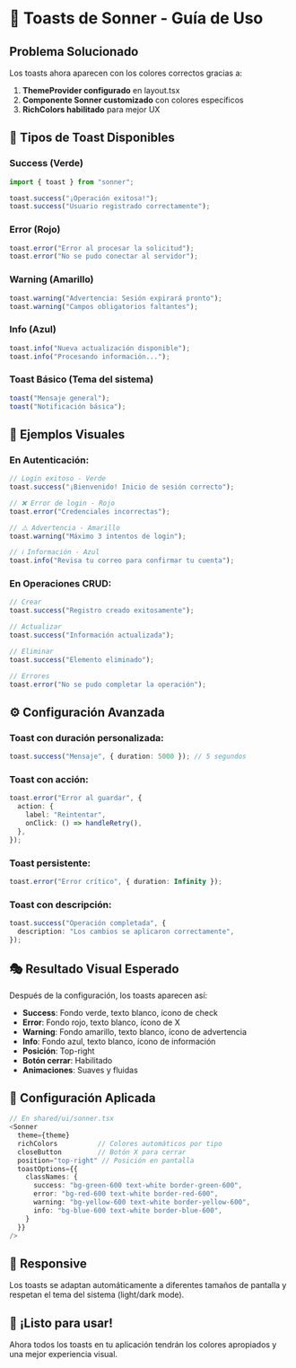 # 🎨 Toasts de Sonner - Guía de Uso

## Problema Solucionado

Los toasts ahora aparecen con los colores correctos gracias a:

1. **ThemeProvider configurado** en layout.tsx
2. **Componente Sonner customizado** con colores específicos
3. **RichColors habilitado** para mejor UX

## 🎯 Tipos de Toast Disponibles

### **Success (Verde)**

```typescript
import { toast } from "sonner";

toast.success("¡Operación exitosa!");
toast.success("Usuario registrado correctamente");
```

### **Error (Rojo)**

```typescript
toast.error("Error al procesar la solicitud");
toast.error("No se pudo conectar al servidor");
```

### **Warning (Amarillo)**

```typescript
toast.warning("Advertencia: Sesión expirará pronto");
toast.warning("Campos obligatorios faltantes");
```

### **Info (Azul)**

```typescript
toast.info("Nueva actualización disponible");
toast.info("Procesando información...");
```

### **Toast Básico (Tema del sistema)**

```typescript
toast("Mensaje general");
toast("Notificación básica");
```

## 🎨 Ejemplos Visuales

### **En Autenticación:**

```typescript
// Login exitoso - Verde
toast.success("¡Bienvenido! Inicio de sesión correcto");

// ❌ Error de login - Rojo
toast.error("Credenciales incorrectas");

// ⚠️ Advertencia - Amarillo
toast.warning("Máximo 3 intentos de login");

// ℹ️ Información - Azul
toast.info("Revisa tu correo para confirmar tu cuenta");
```

### **En Operaciones CRUD:**

```typescript
// Crear
toast.success("Registro creado exitosamente");

// Actualizar
toast.success("Información actualizada");

// Eliminar
toast.success("Elemento eliminado");

// Errores
toast.error("No se pudo completar la operación");
```

## ⚙️ Configuración Avanzada

### **Toast con duración personalizada:**

```typescript
toast.success("Mensaje", { duration: 5000 }); // 5 segundos
```

### **Toast con acción:**

```typescript
toast.error("Error al guardar", {
  action: {
    label: "Reintentar",
    onClick: () => handleRetry(),
  },
});
```

### **Toast persistente:**

```typescript
toast.error("Error crítico", { duration: Infinity });
```

### **Toast con descripción:**

```typescript
toast.success("Operación completada", {
  description: "Los cambios se aplicaron correctamente",
});
```

## 🎭 Resultado Visual Esperado

Después de la configuración, los toasts aparecen así:

- **Success**: Fondo verde, texto blanco, ícono de check
- **Error**: Fondo rojo, texto blanco, ícono de X
- **Warning**: Fondo amarillo, texto blanco, ícono de advertencia
- **Info**: Fondo azul, texto blanco, ícono de información
- **Posición**: Top-right
- **Botón cerrar**: Habilitado
- **Animaciones**: Suaves y fluidas

## 🔧 Configuración Aplicada

```typescript
// En shared/ui/sonner.tsx
<Sonner
  theme={theme}
  richColors          // Colores automáticos por tipo
  closeButton         // Botón X para cerrar
  position="top-right" // Posición en pantalla
  toastOptions={{
    classNames: {
      success: "bg-green-600 text-white border-green-600",
      error: "bg-red-600 text-white border-red-600",
      warning: "bg-yellow-600 text-white border-yellow-600",
      info: "bg-blue-600 text-white border-blue-600",
    }
  }}
/>
```

## 📱 Responsive

Los toasts se adaptan automáticamente a diferentes tamaños de pantalla y respetan el tema del sistema (light/dark mode).

## 🎉 ¡Listo para usar!

Ahora todos los toasts en tu aplicación tendrán los colores apropiados y una mejor experiencia visual.
